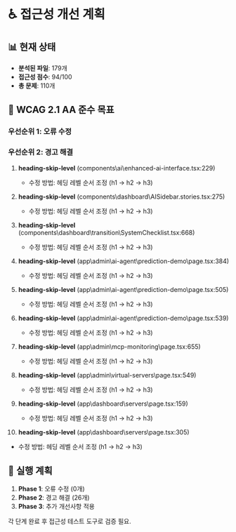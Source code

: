 # ♿ 접근성 개선 계획

## 📊 현재 상태

- **분석된 파일**: 179개
- **접근성 점수**: 94/100
- **총 문제**: 110개

## 🎯 WCAG 2.1 AA 준수 목표

### 우선순위 1: 오류 수정

### 우선순위 2: 경고 해결

1. **heading-skip-level** (components\ai\enhanced-ai-interface.tsx:229)

   - 수정 방법: 헤딩 레벨 순서 조정 (h1 → h2 → h3)

2. **heading-skip-level** (components\dashboard\AISidebar.stories.tsx:275)

   - 수정 방법: 헤딩 레벨 순서 조정 (h1 → h2 → h3)

3. **heading-skip-level** (components\dashboard\transition\SystemChecklist.tsx:668)

   - 수정 방법: 헤딩 레벨 순서 조정 (h1 → h2 → h3)

4. **heading-skip-level** (app\admin\ai-agent\prediction-demo\page.tsx:384)

   - 수정 방법: 헤딩 레벨 순서 조정 (h1 → h2 → h3)

5. **heading-skip-level** (app\admin\ai-agent\prediction-demo\page.tsx:505)

   - 수정 방법: 헤딩 레벨 순서 조정 (h1 → h2 → h3)

6. **heading-skip-level** (app\admin\ai-agent\prediction-demo\page.tsx:539)

   - 수정 방법: 헤딩 레벨 순서 조정 (h1 → h2 → h3)

7. **heading-skip-level** (app\admin\mcp-monitoring\page.tsx:655)

   - 수정 방법: 헤딩 레벨 순서 조정 (h1 → h2 → h3)

8. **heading-skip-level** (app\admin\virtual-servers\page.tsx:549)

   - 수정 방법: 헤딩 레벨 순서 조정 (h1 → h2 → h3)

9. **heading-skip-level** (app\dashboard\servers\page.tsx:159)

   - 수정 방법: 헤딩 레벨 순서 조정 (h1 → h2 → h3)

10. **heading-skip-level** (app\dashboard\servers\page.tsx:305)

- 수정 방법: 헤딩 레벨 순서 조정 (h1 → h2 → h3)

## 🚀 실행 계획

1. **Phase 1**: 오류 수정 (0개)
2. **Phase 2**: 경고 해결 (26개)
3. **Phase 3**: 추가 개선사항 적용

각 단계 완료 후 접근성 테스트 도구로 검증 필요.
